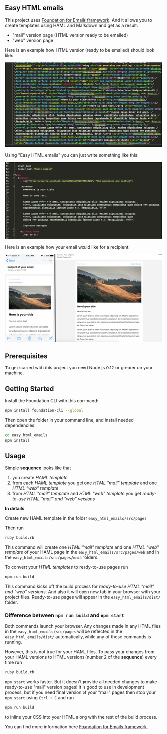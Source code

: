 Easy HTML emails
----------------

This project uses [Foundation for Emails framework](http://foundation.zurb.com/emails).
And it allows you to create templates using HAML and Markdown and get as a result:
- "mail" version page (HTML version ready to be emailed)
- "web" version page

Here is an example how HTML version (ready to be emailed) should look like:

![ready to be emailed](src/assets/img/ready_to_be_emailed.png "ready to be emailed")

Using "Easy HTML emails" you can just write something like this:

![your code](./src/assets/img/your_code.png "your code")

Here is an example how your email would like for a recipient:

![in_mail_client](./src/assets/img/in_mail_client.jpg "in_mail_client")


Prerequisites
-------------

To get started with this project you need Node.js 0.12 or greater on your machine.

Getting Started
---------------

Install the Foundation CLI with this command:

```bash
npm install foundation-cli --global
```

Then open the folder in your command line, and install needed dependencies:

```bash
cd easy_html_emails
npm install
```

Usage
-----

Simple **sequence** looks like that
1. you create *HAML template*
2. from each *HAML template* you get one *HTML "mail" template* and one *HTML "web" template* 
3. from *HTML "mail" template* and *HTML "web" template* you get *ready-to-use HTML "mail" and "web" versions*

**In details**

Create new HAML template in the folder `easy_html_emails/src/pages`

Then run

```bash
ruby build.rb
``` 
 
This command will create one *HTML "mail" template* and one *HTML "web" template* of your HAML page in 
the `easy_html_emails/src/pages/web` and in the `easy_html_emails/src/pages/mail` folders.

To convert your *HTML templates* to ready-to-use pages run

```bash
npm run build
```
 
This command kicks off the build process for *ready-to-use HTML "mail" and "web" versions*. And also it will open 
new tab in your browser with your project files.
Ready-to-use pages will appear in the `easy_html_emails/dist/` folder.

### Difference between `npm run build` and `npm start`

Both commands launch your browser. Any changes made in any HTML files in the `easy_html_emails/src/pages` will be reflected in the `easy_html_emails/dist/` automatically, while any of these commands is running.

However, this is not true for your HAML files. To pass your changes from your HAML versions to HTML versions (number 2 of the **sequence**) every time run

```bash
ruby build.rb
``` 

`npm start` works faster. But it doesn't provide all needed changes to make ready-to-use "mail" version pages!
It is good to use in development process, but if you need final version of your "mail" pages then stop your `npm start` using `Ctrl + C`
and run

```bash
npm run build
```

to inline your CSS into your HTML along with the rest of the build process.

You can find more information here [Foundation for Emails framework](http://foundation.zurb.com/emails).

